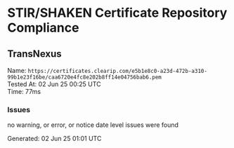 # STIR/SHAKEN Certificate Repository Compliance

## TransNexus

Name: `https://certificates.clearip.com/e5b1e8c0-a23d-472b-a310-99b1e23f16be/caa6720e4fc8e202b8ff14e04756bab6.pem`\
Tested At: 02 Jun 25 00:25 UTC\
Time: 77ms

### Issues

no warning, or error, or notice date level issues were found

Generated: 02 Jun 25 01:01 UTC
